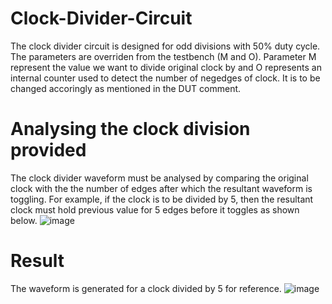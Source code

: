 # Clock-Divider-Circuit
The clock divider circuit is designed for odd divisions with 50% duty cycle. 
The parameters are overriden from the testbench (M and O).
Parameter M represent the value we want to divide original clock by and O represents an internal counter used to detect the number of negedges of clock. It is to be changed accoringly as mentioned in the DUT comment.

# Analysing the clock division provided
The clock divider waveform must be analysed by comparing the original clock with the the number of edges after which the resultant waveform is toggling.
For example, if the clock is to be divided by 5, then the resultant clock must hold previous value for 5 edges before it toggles as shown below.
![image](https://github.com/user-attachments/assets/500bb9a0-b1cf-4a5b-90ac-2aa2aaef2069)



# Result 
The waveform is generated for a clock divided by 5 for reference.
![image](https://github.com/user-attachments/assets/727e0a9c-b538-48f1-92dd-97baf24506b8)
